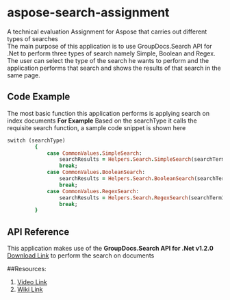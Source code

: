 # aspose-search-assignment
A technical evaluation Assignment for Aspose that carries out different types of searches    
The main purpose of this application is to use GroupDocs.Search API for .Net to perform three types of search namely Simple, Boolean and Regex.   
The user can select the type of the search he wants to perform and the application performs that search and shows the results of that search in the same page.  

## Code Example

The most basic function this application performs is applying search on index documents
**For Example** Based on the searchType it calls the requisite search function, a sample code snippet is shown here
```ruby
switch (searchType)
         {
             case CommonValues.SimpleSearch:
                 searchResults = Helpers.Search.SimpleSearch(searchTerm1);
                 break;
             case CommonValues.BooleanSearch:
                 searchResults = Helpers.Search.BooleanSearch(searchTerm1, searchTerm2);
                 break;
             case CommonValues.RegexSearch:
                 searchResults = Helpers.Search.RegexSearch(searchTerm1, searchTerm2);
                 break;
         }
```

## API Reference

This application makes use of the **GroupDocs.Search API for .Net v1.2.0**  [Download Link](http://www.groupdocs.com/downloads/search/net) to perform the search on documents


##Resources:
1. [Video Link](https://www.dropbox.com/s/wi22sm0e55qp3mw/Home%20Page%20-%20Aspose%20Technical%20Evaluation%20Assignment%20-%20Mozilla%20Firefox%209_30_2016%204_03_09%20PM.mp4?dl=0) 
2. [Wiki Link](https://github.com/ridamohsin/aspose-search-assignment/wiki)
